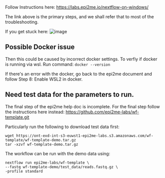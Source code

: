 Follow Instructions here: https://labs.epi2me.io/nextflow-on-windows/

The link above is the primary steps, and we shall refer that to most of the troubleshooting.

If you get stuck here:
![image](https://github.com/hackslay/nextflow-epi2me/assets/7382735/84032409-66f1-46cc-8636-4d861f05b1ea)


## Possible Docker issue
Then this could be caused by incorrect docker settings.
To verfiy if docker is running via wsl. Run command: `docker --version`

If there's an error with the docker, go back to the epi2me document and follow Step 8: Enable WSL2 in docker.

## Need test data for the parameters to run.
The final step of the epi2me help doc is incomplete. For the final step follow the instructions here instead: https://github.com/epi2me-labs/wf-template.git

Particularly run the following to download test data first:
```
wget https://ont-exd-int-s3-euwst1-epi2me-labs.s3.amazonaws.com/wf-template/wf-template-demo.tar.gz
tar -xzvf wf-template-demo.tar.gz
```

The workflow can be run with the demo data using:
```
nextflow run epi2me-labs/wf-template \
--fastq wf-template-demo/test_data/reads.fastq.gz \
-profile standard
```

